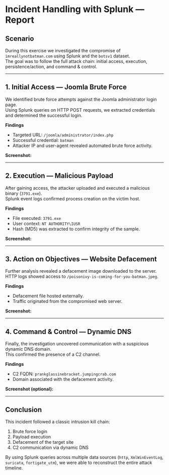 # Incident Handling with Splunk — Report

## Scenario
During this exercise we investigated the compromise of `imreallynotbatman.com` using Splunk and the `botsv1` dataset.  
The goal was to follow the full attack chain: initial access, execution, persistence/action, and command & control.

---

## 1. Initial Access — Joomla Brute Force
We identified brute force attempts against the Joomla administrator login page.  
Using Splunk queries on HTTP POST requests, we extracted credentials and determined the successful login.

**Findings**  
- Targeted URL: `/joomla/administrator/index.php`  
- Successful credential: `batman`  
- Attacker IP and user-agent revealed automated brute force activity.  

**Screenshot:**  


---

## 2. Execution — Malicious Payload
After gaining access, the attacker uploaded and executed a malicious binary (`3791.exe`).  
Splunk event logs confirmed process creation on the victim host.

**Findings**  
- File executed: `3791.exe`  
- User context: `NT AUTHORITY\IUSR`  
- Hash (MD5) was extracted to confirm integrity of the sample.  

**Screenshot:**  


---

## 3. Action on Objectives — Website Defacement
Further analysis revealed a defacement image downloaded to the server.  
HTTP logs showed access to `/poisonivy-is-coming-for-you-batman.jpeg`.

**Findings**  
- Defacement file hosted externally.  
- Traffic originated from the compromised web server.  

**Screenshot:**  


---

## 4. Command & Control — Dynamic DNS
Finally, the investigation uncovered communication with a suspicious dynamic DNS domain.  
This confirmed the presence of a C2 channel.

**Findings**  
- C2 FQDN: `prankglassinebracket.jumpingcrab.com`  
- Domain associated with the defacement activity.  

**Screenshot (optional):**  


---

## Conclusion
This incident followed a classic intrusion kill chain:  
1. Brute force login  
2. Payload execution  
3. Defacement of the target site  
4. C2 communication via dynamic DNS  

By using Splunk queries across multiple data sources (`http`, `XmlWinEventLog`, `suricata`, `fortigate_utm`), we were able to reconstruct the entire attack timeline.
